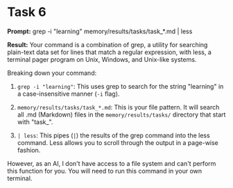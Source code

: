 # Task 6

**Prompt:** grep -i "learning" memory/results/tasks/task_*.md | less

**Result:**
Your command is a combination of grep, a utility for searching plain-text data set for lines that match a regular expression, with less, a terminal pager program on Unix, Windows, and Unix-like systems.

Breaking down your command:

1. `grep -i "learning"`: This uses grep to search for the string "learning" in a case-insensitive manner (`-i` flag).

2. `memory/results/tasks/task_*.md`: This is your file pattern. It will search all .md (Markdown) files in the `memory/results/tasks/` directory that start with "task_".

3. `| less`: This pipes (`|`) the results of the grep command into the less command. Less allows you to scroll through the output in a page-wise fashion.

However, as an AI, I don't have access to a file system and can't perform this function for you. You will need to run this command in your own terminal.
